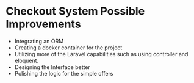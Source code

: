 # Checkout System Possible Improvements

- Integrating an ORM
- Creating a docker container for the project
- Utilizing more of the Laravel capabilities such as using controller and eloquent.
- Designing the Interface better
- Polishing the logic for the simple offers